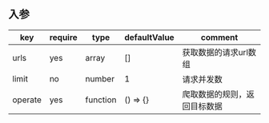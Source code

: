 ## 入参

| key  | require  | type  | defaultValue  | comment  |
|------|----------|-------|---------------|----------|
| urls  | yes  | array  | []  | 获取数据的请求url数组  |
| limit  | no  | number  | 1  | 请求并发数  |
| operate  | yes  | function  |  () => {} | 爬取数据的规则，返回目标数据  |

